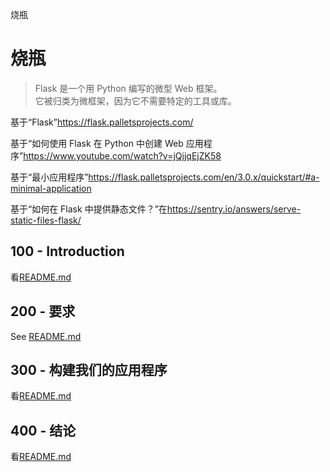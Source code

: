 烧瓶

# 烧瓶

> Flask 是一个用 Python 编写的微型 Web 框架。<br/>它被归类为微框架，因为它不需要特定的工具或库。

基于“Flask”<https://flask.palletsprojects.com/>

基于“如何使用 Flask 在 Python 中创建 Web 应用程序”<https://www.youtube.com/watch?v=jQjjqEjZK58>

基于“最小应用程序”<https://flask.palletsprojects.com/en/3.0.x/quickstart/#a-minimal-application>

基于“如何在 Flask 中提供静态文件？”在<https://sentry.io/answers/serve-static-files-flask/>

## 100 - Introduction

看[README.md](./100/README.md)

## 200 - 要求

See [README.md](./200/README.md)

## 300 - 构建我们的应用程序

看[README.md](./300/README.md)

## 400 - 结论

看[README.md](./400/README.md)
